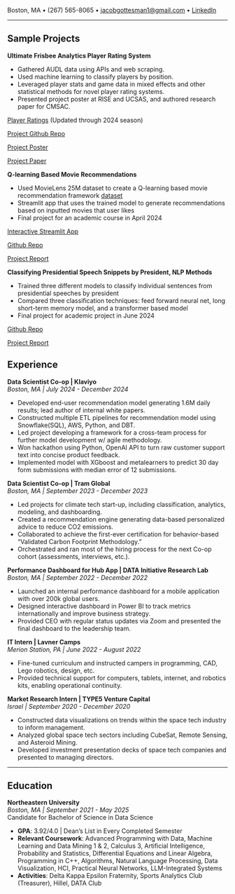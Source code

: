Boston, MA • (267) 565-8065 • jacobgottesman1@gmail.com • [LinkedIn](www.linkedin.com/in/jacob-gottesman-neu)

---


## Sample Projects

**Ultimate Frisbee Analytics Player Rating System**  
- Gathered AUDL data using APIs and web scraping.  
- Used machine learning to classify players by position.  
- Leveraged player stats and game data in mixed effects and other statistical methods for novel player rating systems.  
- Presented project poster at RISE and UCSAS, and authored research paper for CMSAC. 

[Player Ratings](https://ultimateanalyticsapp.streamlit.app/) (Updated through 2024 season)

[Project Github Repo](https://github.com/jacobgottesman/UltimateAnalyticsApp/tree/main)

[Project Poster](https://pbs.twimg.com/media/GK0wqkgaIAQmY-4?format=jpg&name=4096x4096)

[Project Paper](https://github.com/jacobgottesman/UltimateAnalyticsApp/blob/main/CMSAC%20Paper.pdf)

**Q-learning Based Movie Recommendations**
- Used MovieLens 25M dataset to create a Q-learning based movie recommendation framework [dataset](https://grouplens.org/datasets/movielens/25m/)
- Streamlit app that uses the trained model to generate recommendations based on inputted movies that user likes
- Final project for an academic course in April 2024

[Interactive Streamlit App](https://movierecommendationsrl.streamlit.app/)

[Github Repo](https://github.com/jacobgottesman/rl_movie_recs)

[Project Report](https://docs.google.com/document/d/1mfZTl1EIpUslSyvpGnj3fCdHzcoJc_179AovS-XALIc/edit?tab=t.0)

**Classifying Presidential Speech Snippets by President, NLP Methods**
- Trained three different models to classify individual sentences from presidential speeches by president
- Compared three classification techniques: feed forward neural net, long short-term memory model, and a transformer based model
- Final project for academic project in June 2024

[Github Repo](https://github.com/jacobgottesman/president_speech_classifier)

[Project Report](https://docs.google.com/document/d/1f5hibn2DuLJ_5ICpLmBLJ65hD3eLun5e_-RsG3sUz5c/edit?usp=sharing)

## Experience  

**Data Scientist Co-op | Klaviyo**  
*Boston, MA | July 2024 - December 2024*  
- Developed end-user recommendation model generating 1.6M daily results; lead author of internal white papers.  
- Constructed multiple ETL pipelines for recommendation model using Snowflake(SQL), AWS, Python, and DBT.  
- Led project developing a framework for a cross-team process for further model development w/ agile methodology.  
- Won hackathon using Python, OpenAI API to turn raw customer support text into concise product feedback.  
- Implemented model with XGboost and metalearners to predict 30 day form submissions with median error of 12 submissions.
 

**Data Scientist Co-op | Tram Global**  
*Boston, MA | September 2023 - December 2023*  
- Led projects for climate tech start-up, including classification, analytics, modeling, and dashboarding.  
- Created a recommendation engine generating data-based personalized advice to reduce CO2 emissions.  
- Collaborated to achieve the first-ever certification for behavior-based “Validated Carbon Footprint Methodology.”  
- Orchestrated and ran most of the hiring process for the next Co-op cohort (assessments, interviews, etc.).  

**Performance Dashboard for Hub App | DATA Initiative Research Lab**  
*Boston, MA | September 2022 - December 2022*  
- Launched an internal performance dashboard for a mobile application with over 200k global users.  
- Designed interactive dashboard in Power BI to track metrics internationally and improve business strategy.  
- Provided CEO with regular status updates via Zoom and presented the final dashboard to the leadership team.  

**IT Intern | Lavner Camps**  
*Merion Station, PA | June 2022 - August 2022*  
- Fine-tuned curriculum and instructed campers in programming, CAD, Lego robotics, design, etc.  
- Provided technical support for computers, tablets, internet, and robotics kits, enabling operational continuity.  

**Market Research Intern | TYPE5 Venture Capital**  
*Israel | September 2020 - December 2020*  
- Constructed data visualizations on trends within the space tech industry to inform management.  
- Analyzed global space tech sectors including CubeSat, Remote Sensing, and Asteroid Mining.  
- Developed investment presentation decks of space tech companies and presented to managing directors.  

---

## Education  

**Northeastern University**  
*Boston, MA | September 2021 - May 2025*  
Candidate for Bachelor of Science in Data Science  
- **GPA**: 3.92/4.0 | Dean’s List in Every Completed Semester  
- **Relevant Coursework**: Advanced Programming with Data, Machine Learning and Data Mining 1 & 2, Calculus 3, Artificial Intelligence, Probability and Statistics, Differential Equations and Linear Algebra, Programming in C++, Algorithms, Natural Language Processing, Data Visualization, HCI, Practical Neural Networks, LLM-Integrated Systems  
- **Activities**: Delta Kappa Epsilon Fraternity, Sports Analytics Club (Treasurer), Hillel, DATA Club  

